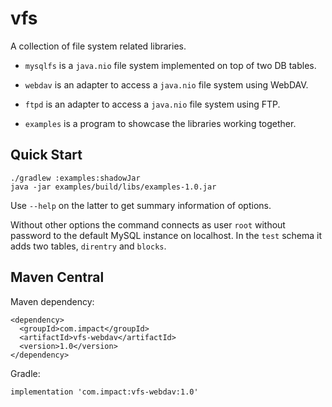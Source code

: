 vfs
===

A collection of file system related libraries.

* `mysqlfs` is a `java.nio` file system implemented on top of two DB tables.

* `webdav` is an adapter to access a `java.nio` file system using WebDAV.

* `ftpd` is an adapter to access a `java.nio` file system using FTP.

* `examples` is a program to showcase the libraries working together.



Quick Start
-----------

```
./gradlew :examples:shadowJar
java -jar examples/build/libs/examples-1.0.jar
```

Use `--help` on the latter to get summary information of options.

Without other options the command connects as user `root` without
password to the default MySQL instance on localhost. In the `test`
schema it adds two tables, `direntry` and `blocks`.


Maven Central
-------------

Maven dependency:

```
<dependency>
  <groupId>com.impact</groupId>
  <artifactId>vfs-webdav</artifactId>
  <version>1.0</version>
</dependency>
```

Gradle:

```
implementation 'com.impact:vfs-webdav:1.0'
```
